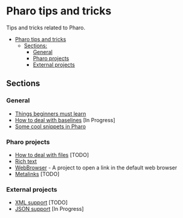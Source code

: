 # Pharo tips and tricks

Tips and tricks related to Pharo.

- [Pharo tips and tricks](#pharo-tips-and-tricks)
  * [Sections:](#sections)
    + [General](#general)
    + [Pharo projects](#pharo-projects)
    + [External projects](#external-projects)

## Sections

### General

- [Things beginners must learn](MustKnowForBeginners.md)
- [How to deal with baselines](Baselines.md) [In Progress]
- [Some cool snippets in Pharo](CoolSnippets.md)

### Pharo projects

- [How to deal with files](Files.md) [TODO]
- [Rich text](RichText.md)
- [WebBrowser](WebBrowser.md) - A project to open a link in the default web browser
- [Metalinks](Metalinks.md) [TODO]

### External projects

- [XML support](XML.md) [TODO]
- [JSON support](JSON.md) [In Progress]
